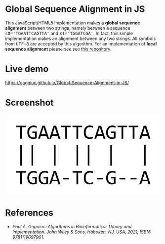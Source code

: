 # Global Sequence Alignment in JS

This JavaScript/HTML5 implementation makes a <b>global sequence alignment</b> between two strings, namely between a sequence <kbd>s0='TGAATTCAGTTA'</kbd> and <kbd>s1='TGGATCGA'</kbd>. In fact, this simple implementation makes an alignment between any two strings. All symbols from <kbd>UTF-8</kbd> are accepted by this algorithm. For an implementation of <b>local sequence alignment</b> please see see [this repository](https://github.com/Gagniuc/Local-sequence-alignment-in-JS).

# Live demo 

https://gagniuc.github.io/Global-Sequence-Alignment-in-JS/

# Screenshot

![screenshot](https://github.com/Gagniuc/Global-Sequence-Alignment-in-JS/blob/main/global%20sequence%20alignment.png?raw=true)

# References

- <i>Paul A. Gagniuc. Algorithms in Bioinformatics: Theory and Implementation. John Wiley & Sons, Hoboken, NJ, USA, 2021, ISBN: 9781119697961.</i>
